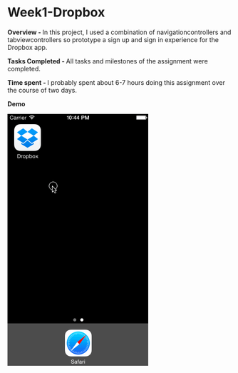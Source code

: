 # Week1-Dropbox
<b> Overview - </b>
In this project, I used a combination of navigationcontrollers and tabviewcontrollers so prototype a sign up and sign in experience for the Dropbox app.

<b> Tasks Completed - </b>
All tasks and milestones of the assignment were completed.

<b> Time spent - </b>
I probably spent about 6-7 hours doing this assignment over the course of two days. 

<b> Demo </b>

![Video Walkthrough](demo.gif)
